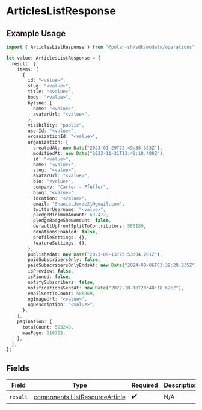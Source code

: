 # ArticlesListResponse

## Example Usage

```typescript
import { ArticlesListResponse } from "@polar-sh/sdk/models/operations";

let value: ArticlesListResponse = {
  result: {
    items: [
      {
        id: "<value>",
        slug: "<value>",
        title: "<value>",
        body: "<value>",
        byline: {
          name: "<value>",
          avatarUrl: "<value>",
        },
        visibility: "public",
        userId: "<value>",
        organizationId: "<value>",
        organization: {
          createdAt: new Date("2023-01-29T22:49:38.323Z"),
          modifiedAt: new Date("2022-11-21T13:40:18.488Z"),
          id: "<value>",
          name: "<value>",
          slug: "<value>",
          avatarUrl: "<value>",
          bio: "<value>",
          company: "Carter - Pfeffer",
          blog: "<value>",
          location: "<value>",
          email: "Shania.Jerde21@gmail.com",
          twitterUsername: "<value>",
          pledgeMinimumAmount: 692472,
          pledgeBadgeShowAmount: false,
          defaultUpfrontSplitToContributors: 565189,
          donationsEnabled: false,
          profileSettings: {},
          featureSettings: {},
        },
        publishedAt: new Date("2023-09-13T23:53:04.201Z"),
        paidSubscribersOnly: false,
        paidSubscribersOnlyEndsAt: new Date("2024-08-06T03:39:28.235Z"),
        isPreview: false,
        isPinned: false,
        notifySubscribers: false,
        notificationsSentAt: new Date("2022-10-18T20:48:18.626Z"),
        emailSentToCount: 508969,
        ogImageUrl: "<value>",
        ogDescription: "<value>",
      },
    ],
    pagination: {
      totalCount: 523248,
      maxPage: 916723,
    },
  },
};
```

## Fields

| Field                                                                            | Type                                                                             | Required                                                                         | Description                                                                      |
| -------------------------------------------------------------------------------- | -------------------------------------------------------------------------------- | -------------------------------------------------------------------------------- | -------------------------------------------------------------------------------- |
| `result`                                                                         | [components.ListResourceArticle](../../models/components/listresourcearticle.md) | :heavy_check_mark:                                                               | N/A                                                                              |
